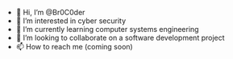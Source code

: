 - 👋 Hi, I’m @Br0C0der
- 👀 I’m interested in cyber security 
- 🌱 I’m currently learning computer systems engineering 
- 💞️ I’m looking to collaborate on a software development project 
- 📫 How to reach me (coming soon) 

<!---
Br0C0der/Br0C0der is a ✨ special ✨ repository because its `README.md` (this file) appears on your GitHub profile.
You can click the Preview link to take a look at your changes.
--->
